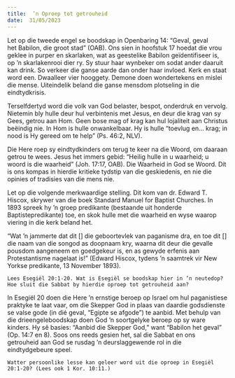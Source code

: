 ```yaml
---
title:  ’n Oproep tot getrouheid
date:  31/05/2023
---
```


Let op die tweede engel se boodskap in Openbaring 14: “Geval, geval het Babilon, die groot stad” (OAB). Ons sien in hoofstuk 17 hoedat die vrou geklee in purper en skarlaken, wat as geestelike Babilon geïdentifiseer is, op ’n skarlakenrooi dier ry. Sy stuur haar wynbeker om sodat ander daaruit kan drink. So verkeer die ganse aarde dan onder haar invloed. Kerk en staat word een. Dwaalleer vier hooggety. Demone doen wondertekens en mislei die mense. Uiteindelik beland die ganse mensdom plotseling in die eindtydkrisis.

Terselfdertyd word die volk van God belaster, bespot, onderdruk en vervolg. Nietemin bly hulle deur hul verbintenis met Jesus, en deur die krag van sy Gees, getrou aan Hom. Geen bose mag of krag kan hul lojaliteit aan Christus beëindig nie. In Hom is hulle onwankelbaar. Hy is hulle “toevlug en… krag; in nood is Hy gereed om te help” (Ps. 46:2, NLV).

Die Here roep sy eindtydkinders om terug te keer na die Woord, om daaraan getrou te wees. Jesus het immers gebid: “Heilig hulle in u waarheid; u woord is die waarheid” (Joh. 17:17, OAB). Die Waarheid in God se Woord. Dít is ons kompas in hierdie kritieke tydstip van die geskiedenis, en nie die opinies of tradisies van die mens nie.

Let op die volgende merkwaardige stelling. Dit kom van dr. Edward T. Hiscox, skrywer van die boek Standard Manuel for Baptist Churches. In 1893 spreek hy ’n groep predikante (bestaande uit honderde Baptistepredikante) toe, en skok hulle met die waarheid en wyse waarop viering in die kerk beland het.

“Wat ’n jammerte dat dit [] die geboortevlek van paganisme dra, en toe dit [] die naam van die songod as doopnaam kry, waarna dit deur die gevalle pousdom aangeneem en goedgekeur is, en as gewyde erfenis aan Protestantisme nagelaat is!” (Edward Hiscox, tydens ’n saamtrek vir New Yorkse predikante, 13 November 1893).

`Lees Esegiël 20:1-20. Wat is Esegiël se boodskap hier in ’n neutedop? Hoe sluit die Sabbat by hierdie oproep tot getrouheid aan?`

In Esegiël 20 doen die Here ’n ernstige beroep op Israel om hul paganistiese praktyke te laat vaar, om die Skepper God in plaas van daardie godsdienste se valse gode (in dié geval, “Egipte se afgode”) te aanbid. Met behulp van die drieengeleboodskap doen God ’n soortgelyke beroep op sy ware kinders. Hy sê basies: “Aanbid die Skepper God,” want “Babilon het geval” (Op. 14:7 en 8). Soos ons reeds gesien het, sal die Sabbat en ons getrouheid aan God se rusdag ’n deurslaggewende rol in die eindtydgebeure speel.

`Watter persoonlike lesse kan geleer word uit die oproep in Esegiël 20:1-20? (Lees ook 1 Kor. 10:11.)`